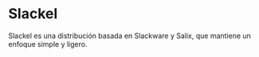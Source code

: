 # Slackel
Slackel es una distribución basada en Slackware y Salix, que mantiene un enfoque simple y ligero.
